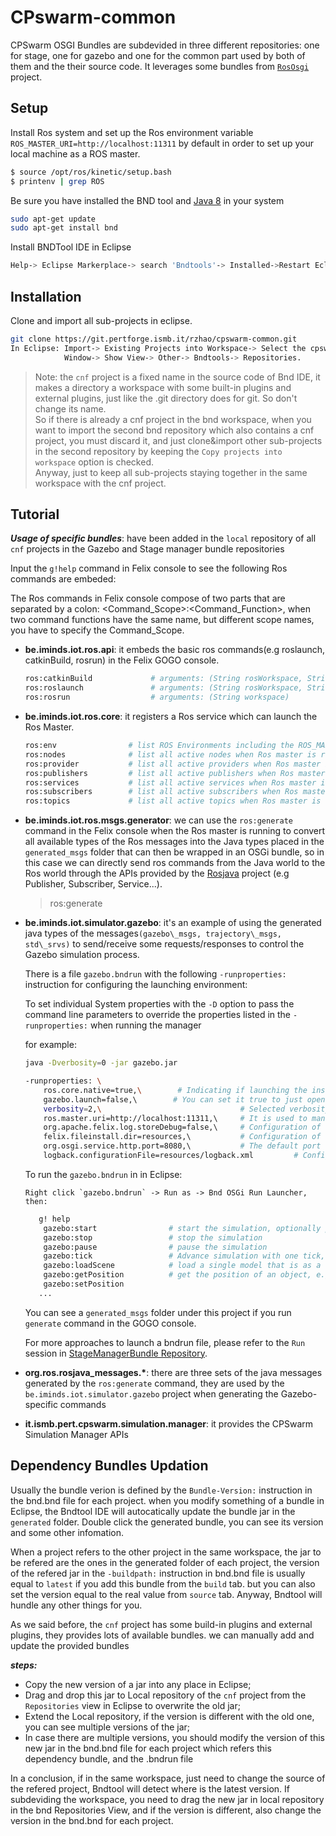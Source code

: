 # CPswarm-common

CPSwarm OSGI Bundles are subdevided in three different repositories: one for stage, one for gazebo and one for the common part used by both of them and the their source code. It leverages some bundles from [`RosOsgi`](https://github.com/ibcn-cloudlet/rososgi) project.

## Setup
Install Ros system and set up the Ros environment variable `ROS_MASTER_URI=http://localhost:11311` by default in order to set up your local machine as a ROS master.
``` bash
$ source /opt/ros/kinetic/setup.bash
$ printenv | grep ROS
```
Be sure you have installed the BND tool and [Java 8](http://www.oracle.com/technetwork/java/javase/downloads/jdk8-downloads-2133151.html) in your system
``` bash
sudo apt-get update
sudo apt-get install bnd
```
Install BNDTool IDE in Eclipse
``` bash
Help-> Eclipse Markerplace-> search 'Bndtools'-> Installed->Restart Eclipse.
```
## Installation

Clone and import all sub-projects in eclipse.
``` bash
git clone https://git.pertforge.ismb.it/rzhao/cpswarm-common.git
In Eclipse: Import-> Existing Projects into Workspace-> Select the cpswarm-common-> Copy projects into workspace-> Finish;
            Window-> Show View-> Other-> Bndtools-> Repositories.
```
>Note: the `cnf` project is a fixed name in the source code of Bnd IDE, it makes a directory a workspace with some built-in plugins and external plugins, just like the .git directory does for git. So don't change its name.\
>So if there is already a cnf project in the bnd workspace, when you want to import the second bnd repository which also contains a cnf project, you must discard it, and just clone&import other sub-projects in the second repository by keeping the `Copy projects into workspace` option is checked.\
>Anyway, just to keep all sub-projects staying together in the same workspace with the cnf project.


## Tutorial
***Usage of specific bundles***: have been added in the `local` repository of all `cnf` projects in the Gazebo and Stage manager bundle repositories 

Input the `g!help` command in Felix console to see the following Ros commands are embeded:

The Ros commands in Felix console compose of two parts that are separated by a colon: <Command_Scope>:<Command_Function>, when two command functions have the same name, but different scope names, you have to specify the Command_Scope.
*  **be.iminds.iot.ros.api**: it embeds the basic ros commands(e.g roslaunch, catkinBuild, rosrun) in the Felix GOGO console.
    ``` bash
    ros:catkinBuild             # arguments: (String rosWorkspace, String pkg, String node, String... parameters)
    ros:roslaunch               # arguments: (String rosWorkspace, String pkg, String node, String... parameters)
    ros:rosrun                  # arguments: (String workspace)
    ```
*  **be.iminds.iot.ros.core**: it registers a Ros service which can launch the Ros Master.
    ``` bash
    ros:env                # list ROS Environments including the ROS_MASTER_URI
    ros:nodes              # list all active nodes when Ros master is running
    ros:provider           # list all active providers when Ros master is running
    ros:publishers         # list all active publishers when Ros master is running
    ros:services           # list all active services when Ros master is running
    ros:subscribers        # list all active subscribers when Ros master is running
    ros:topics             # list all active topics when Ros master is running
    ```
*  **be.iminds.iot.ros.msgs.generator**: we can use the `ros:generate` command in the Felix console when the Ros master is running to convert all available types of the Ros messages into the Java types placed in the `generated_msgs` folder that can then be wrapped in an OSGi bundle, so in this case we can directly send ros commands from the Java world to the Ros world through the APIs provided by the [Rosjava](http://rosjava.github.io/rosjava_core/latest/) project (e.g Publisher, Subscriber, Service...).
    >ros:generate
*  **be.iminds.iot.simulator.gazebo**: it's an example of using the generated java types of the messages`(gazebo\_msgs, trajectory\_msgs, std\_srvs)` to send/receive some requests/responses to control the Gazebo simulation process.

   There is a file `gazebo.bndrun` with the following `-runproperties:` instruction for configuring the launching environment:

   To set individual System properties with the `-D` option to pass the command line parameters to override the properties listed in the `-runproperties:` when running the manager

   for example:
   ``` bash
   java -Dverbosity=0 -jar gazebo.jar
   ```
    ``` bash
    -runproperties: \
	    ros.core.native=true,\        # Indicating if launching the installed ROS system or the rosjava ROScore implementation of the rosjava_core project
	    gazebo.launch=false,\        # You can set it true to just open the Gazebo simulator without running a simulation to use `loadScene` command, but as a dependency bundle for the simulation manager, it's false
	    verbosity=2,\                               # Selected verbosity level: 0 NO_OUTPUT, 1 ONLY_ERROR, 2 ALL
	    ros.master.uri=http://localhost:11311,\     # It is used to manually indicate the Ros environment variable in case the user doesn't set it during the Ros installation
	    org.apache.felix.log.storeDebug=false,\     # Configuration of org.apache.felix.log bundle to determine whether or not debug messages will be stored in the history
	    felix.fileinstall.dir=resources,\           # Configuration of org.apache.felix.fileinstall bundle
	    org.osgi.service.http.port=8080,\           # The default port used for Felix servlets and resources available via HTTP
	    logback.configurationFile=resources/logback.xml         # Configuration of ch.qos.logback.core bundle
    ```  
    
    To run the `gazebo.bndrun` in in Eclipse:

       Right click `gazebo.bndrun` -> Run as -> Bnd OSGi Run Launcher, then:
    ``` bash
       g! help
        gazebo:start                # start the simulation, optionally pass two arguments(boolean sync, float step) to start: 1. sync: set to true to control simulator ticks; 2. step: time (in seconds) to advance the simulator each tick
        gazebo:stop                 # stop the simulation 
        gazebo:pause                # pause the simulation 
        gazebo:tick                 # Advance simulation with one tick, only applies when started with sync=true
        gazebo:loadScene            # load a single model that is as a scene, the model could be a .sdf or .urdf file, e.g: $ loadScene robot.sdf
        gazebo:getPosition          # get the position of an object, e.g: getPosition object_name
        gazebo:setPosition
       ...
    ```
    
    You can see a `generated_msgs` folder under this project if you run `generate` command in the GOGO console.
    
    For more approaches to launch a bndrun file, please refer to the `Run` session in [StageManagerBundle Repository](https://git.pertforge.ismb.it/rzhao/StageManagerBundle.git).
*  **org.ros.rosjava\_messages.\***: there are three sets of the java messages generated by the `ros:generate` command, they are used by the `be.iminds.iot.simulator.gazebo` project when generating the Gazebo-specific commands
*  **it.ismb.pert.cpswarm.simulation.manager**: it provides the CPSwarm Simulation Manager APIs

## Dependency Bundles Updation

Usually the bundle verion is defined by the `Bundle-Version:` instruction in the bnd.bnd file for each project. when you modify something of a bundle in Eclipse, the Bndtool IDE will autocatically update the bundle jar in the `generated` folder. Double click the generated bundle, you can see its version and some other infomation.

When a project refers to the other project in the same workspace, the jar to be refered are the ones in the generated folder of each project, the version of the refered jar in the `-buildpath:` instruction in bnd.bnd file is usually equal to `latest` if you add this bundle from the `build` tab. but you can also set the version equal to the real value from `source` tab. Anyway, Bndtool will hundle any other things for you.

As we said before, the `cnf` project has some build-in plugins and external plugins, they provides lots of available bundles. we can manually add and update the provided bundles

***steps:***
*  Copy the new version of a jar into any place in Eclipse;
*  Drag and drop this jar to Local repository of the `cnf` project from the `Repositories` view in Eclipse to overwrite the old jar;
*  Extend the Local repository, if the version is different with the old one, you can see multiple versions of the jar;
*  In case there are multiple versions, you should modify the version of this new jar in the bnd.bnd file for each project which refers this dependency bundle, and the .bndrun file 

In a conclusion, if in the same workspace, just need to change the source of the refered project, Bndtool will detect where is the latest version. If subdeviding the workspace, you need to drag the new jar in local repository in the bnd Repositories View, and if the version is different, also change the version in the bnd.bnd for each project.

